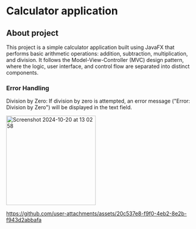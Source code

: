 # Calculator application


## About project
This project is a simple calculator application built using JavaFX that performs basic arithmetic operations: addition, subtraction, multiplication, and division.
It follows the Model-View-Controller (MVC) design pattern, where the logic, user interface, and control flow are separated into distinct components.


### Error Handling
Division by Zero: If division by zero is attempted, an error message ("Error: Division by Zero") will be displayed in the text field.



<img width="240" alt="Screenshot 2024-10-20 at 13 02 58" src="https://github.com/user-attachments/assets/3cd16fd7-15d2-4ccd-b9d1-c632822e88d7">





https://github.com/user-attachments/assets/20c537e8-f9f0-4eb2-8e2b-f943d2abbafa








